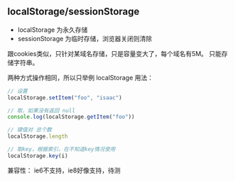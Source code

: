 
## localStorage/sessionStorage

- localStorage 为永久存储
- sessionStorage 为临时存储，浏览器关闭则清除


跟cookies类似，只针对某域名存储，只是容量变大了，每个域名有5M。
只能存储字符串。


两种方式操作相同，所以只举例 localStorage 用法：

```js
// 设置
localStorage.setItem("foo", "isaac")

// 取，如果没有返回 null
console.log(localStorage.getItem("foo"))

// 键值对 总个数
localStorage.length

// 取key，根据索引，在不知道key情况使用
localStorage.key(i)

```

兼容性：
ie6不支持，ie8好像支持，待测

